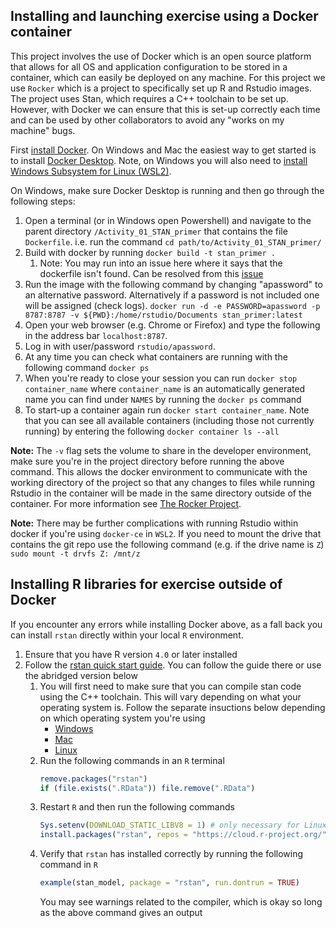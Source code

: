 ## Installing and launching exercise using a Docker container

This project involves the use of Docker which is an open source platform that allows for all OS and application configuration to be stored in a container, which can easily be deployed on any machine. For this project we use `Rocker` which is a project to specifically set up R and Rstudio images. The project uses Stan, which requires a C++ toolchain to be set up. However, with Docker we can ensure that this is set-up correctly each time and can be used by other collaborators to avoid any "works on my machine" bugs.

First [install Docker](https://docs.docker.com/get-docker/). On Windows and Mac
the easiest way to get started is to install [Docker Desktop](https://www.docker.com/products/docker-desktop/).
Note, on Windows you will also need to [install Windows Subsystem for Linux (WSL2)](https://learn.microsoft.com/en-us/windows/wsl/install).

On Windows, make sure Docker Desktop is running and then go through the following steps:

1. Open a terminal (or in Windows open Powershell) and navigate to the parent directory `/Activity_01_STAN_primer` that
contains the file `Dockerfile`. i.e. run the command ```cd path/to/Activity_01_STAN_primer/```
1. Build with docker by running
   ```docker build -t stan_primer .```
   1. Note: You may run into an issue here where it says that the dockerfile isn't found. Can be resolved from this [issue](https://github.com/docker/buildx/issues/426#issuecomment-732980948)
1. Run the image with the following command by changing "apassword" to an alternative password. Alternatively if a password is not included one will be assigned (check logs). 
    ```docker run -d -e PASSWORD=apassword -p 8787:8787 -v ${PWD}:/home/rstudio/Documents stan_primer:latest```
1. Open your web browser (e.g. Chrome or Firefox) and type the following in the address bar `localhost:8787`. 
1. Log in with user/password `rstudio/apassword`.
1. At any time you can check what containers are running with the following
command ```docker ps```
1. When you're ready to close your session you can run
```docker stop container_name``` where `container_name` is an automatically 
generated name you can find under `NAMES` by running the ```docker ps``` command
1. To start-up a container again run ```docker start container_name```.
Note that you can see all available containers (including those not currently running)
by entering the following ```docker container ls --all```

**Note:** The `-v` flag sets the volume to share in the developer environment, make sure you're in the project directory before running the above command. This allows the docker environment to 
communicate with the working directory of the project so that any changes to
files while running Rstudio in the container will be made in the same directory
outside of the container. 
For more information see [The Rocker Project](https://www.rocker-project.org/). 

**Note:** There may be further complications with running Rstudio within docker if you're using `docker-ce` in `WSL2`. If you need to mount the drive that contains the git repo use the following command (e.g. if the drive name is `Z`)
```sudo mount -t drvfs Z: /mnt/z```


## Installing R libraries for exercise outside of Docker

If you encounter any errors while installing Docker above, as a fall back you can install `rstan` directly within your local `R` environment. 

1. Ensure that you have R version `4.0` or later installed
2. Follow the [rstan quick start guide](https://github.com/stan-dev/rstan/wiki/RStan-Getting-Started). You can follow the guide there or use the abridged version below
   1. You will first need to make sure that you can compile stan code using the C++ toolchain. This will vary depending on what your operating system is. Follow the separate insuctions below depending on which operating system you're using
        - [Windows](https://github.com/stan-dev/rstan/wiki/Configuring-C---Toolchain-for-Windows)
        - [Mac](https://github.com/stan-dev/rstan/wiki/Configuring-C---Toolchain-for-Mac)
        - [Linux](https://github.com/stan-dev/rstan/wiki/Configuring-C-Toolchain-for-Linux)
    1. Run the following commands in an `R` terminal
        ```r
        remove.packages("rstan")
        if (file.exists(".RData")) file.remove(".RData")
        ```
    1. Restart `R` and then run the following commands
        ```r
        Sys.setenv(DOWNLOAD_STATIC_LIBV8 = 1) # only necessary for Linux without the nodejs library / headers
        install.packages("rstan", repos = "https://cloud.r-project.org/", dependencies = TRUE)
        ```
    1. Verify that `rstan` has installed correctly by running the following command in `R`
        ```r
        example(stan_model, package = "rstan", run.dontrun = TRUE)
        ```
        You may see warnings related to the compiler, which is okay so long as the above command gives an output